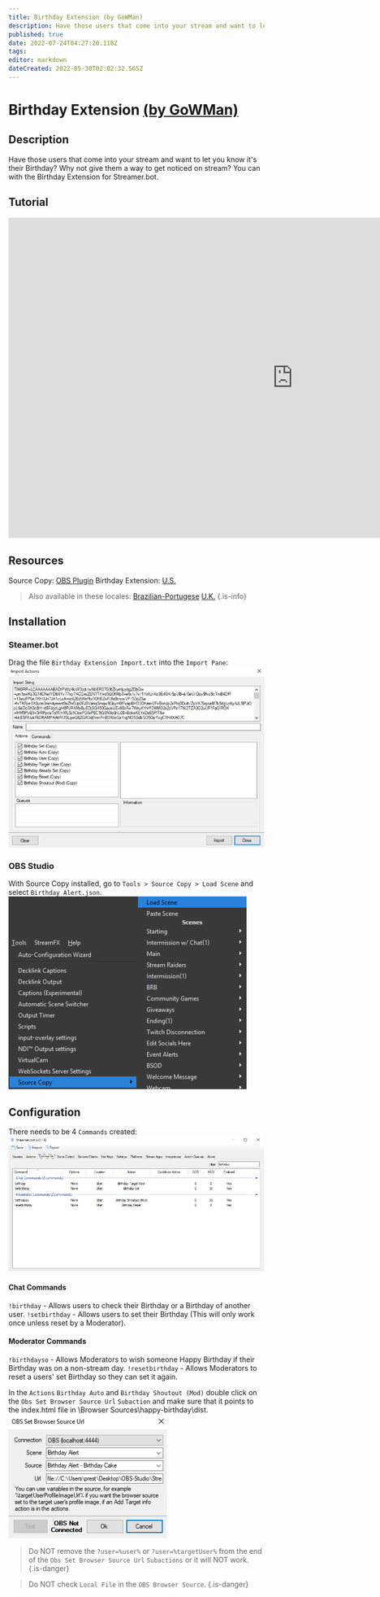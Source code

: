 ```yaml
---
title: Birthday Extension (by GoWMan)
description: Have those users that come into your stream and want to let you know it's their Birthday?  Why not give them a way to get noticed on stream?  You can with the Birthday Extension for Streamer.bot.
published: true
date: 2022-07-24T04:27:20.118Z
tags: 
editor: markdown
dateCreated: 2022-05-30T02:02:32.565Z
---
```


# Birthday Extension [(by GoWMan)](https://www.twitch.tv/gowman)

## Description
Have those users that come into your stream and want to let you know it's their Birthday?  Why not give them a way to get noticed on stream?  You can with the Birthday Extension for Streamer.bot.
## Tutorial
<iframe width="1120" height="630" src="https://www.youtube.com/embed/aFEKQJjMpV8" title="YouTube video player" frameborder="0" allow="accelerometer; autoplay; clipboard-write; encrypted-media; gyroscope; picture-in-picture" allowfullscreen></iframe>

## Resources
Source Copy:  [OBS Plugin](https://obsproject.com/forum/resources/source-copy.1261/)
Birthday Extension:  [U.S.](/overlays/birthday-extension/files/birthday.rar)
>Also available in these locales:
>[Brazilian-Portugese](/overlays/birthday-extension/files/birthdaybz-pt.rar)
>[U.K.](/overlays/birthday-extension/files/birthdayuk.rar)
{.is-info}

## Installation

### Steamer.bot
Drag the file `Birthday Extension Import.txt` into the `Import Pane`:
![birthday-extension-import](/overlays/birthday-extension/images/birthday-extension-import.png)

### OBS Studio
With Source Copy installed, go to `Tools > Source Copy > Load Scene` and select `Birthday Alert.json`.
![birthday-extension-source-copy](/overlays/birthday-extension/images/birthday-extension-source-copy.png)

## Configuration
There needs to be 4 `Commands` created:
![birthday-extension-commands](/overlays/birthday-extension/images/birthday-extension-commands.png)
#### Chat Commands
`!birthday` - Allows users to check their Birthday or a Birthday of another user.
`!setbirthday` - Allows users to set their Birthday (This will only work once unless reset by a Moderator).
#### Moderator Commands
`!birthdayso` - Allows Moderators to wish someone Happy Birthday if their Birthday was on a non-stream day.
`!resetbirthday` - Allows Moderators to reset a users' set Birthday so they can set it again.

In the `Actions` `Birthday Auto` and `Birthday Shoutout (Mod)` double click on the `Obs Set Browser Source Url` `Subaction` and make sure that it points to the index.html file in \Browser Sources\happy-birthday\dist.
![birthday-extension-set-browser-source-url](/overlays/birthday-extension/images/birthday-extension-set-browser-source-url.png)

>Do NOT remove the `?user=%user%` or `?user=%targetUser%` from the end of the `Obs Set Browser Source Url` `Subactions` or it will NOT work.
{.is-danger}

>Do NOT check `Local File` in the `OBS Browser Source`.
{.is-danger}

